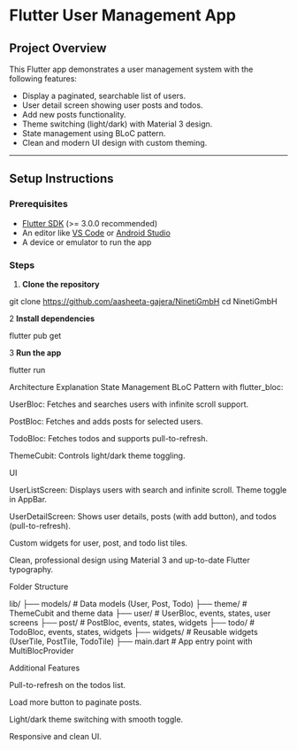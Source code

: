 # Flutter User Management App

## Project Overview

This Flutter app demonstrates a user management system with the following features:
- Display a paginated, searchable list of users.
- User detail screen showing user posts and todos.
- Add new posts functionality.
- Theme switching (light/dark) with Material 3 design.
- State management using BLoC pattern.
- Clean and modern UI design with custom theming.

---

## Setup Instructions

### Prerequisites

- [Flutter SDK](https://flutter.dev/docs/get-started/install) (>= 3.0.0 recommended)
- An editor like [VS Code](https://code.visualstudio.com/) or [Android Studio](https://developer.android.com/studio)
- A device or emulator to run the app

### Steps

1. **Clone the repository**

git clone https://github.com/aasheeta-gajera/NinetiGmbH
cd NinetiGmbH

2  **Install dependencies**

flutter pub get

3  **Run the app**

flutter run

Architecture Explanation
State Management
BLoC Pattern with flutter_bloc:

UserBloc: Fetches and searches users with infinite scroll support.

PostBloc: Fetches and adds posts for selected users.

TodoBloc: Fetches todos and supports pull-to-refresh.

ThemeCubit: Controls light/dark theme toggling.

UI

UserListScreen: Displays users with search and infinite scroll. Theme toggle in AppBar.

UserDetailScreen: Shows user details, posts (with add button), and todos (pull-to-refresh).

Custom widgets for user, post, and todo list tiles.

Clean, professional design using Material 3 and up-to-date Flutter typography.

Folder Structure

lib/
├── models/         # Data models (User, Post, Todo)
├── theme/          # ThemeCubit and theme data
├── user/           # UserBloc, events, states, user screens
├── post/           # PostBloc, events, states, widgets
├── todo/           # TodoBloc, events, states, widgets
├── widgets/        # Reusable widgets (UserTile, PostTile, TodoTile)
├── main.dart       # App entry point with MultiBlocProvider


Additional Features

Pull-to-refresh on the todos list.

Load more button to paginate posts.

Light/dark theme switching with smooth toggle.

Responsive and clean UI.

```bash
